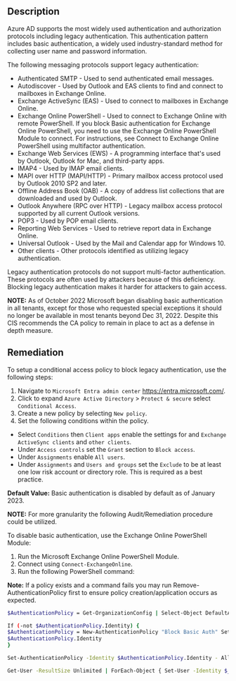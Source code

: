 ## Description

Azure AD supports the most widely used authentication and authorization protocols including legacy authentication. This authentication pattern includes basic authentication, a widely used industry-standard method for collecting user name and password information.

The following messaging protocols support legacy authentication:
- Authenticated SMTP - Used to send authenticated email messages.
- Autodiscover - Used by Outlook and EAS clients to find and connect to mailboxes in Exchange Online.
- Exchange ActiveSync (EAS) - Used to connect to mailboxes in Exchange Online.
- Exchange Online PowerShell - Used to connect to Exchange Online with remote PowerShell. If you block Basic authentication for Exchange Online PowerShell, you need to use the Exchange Online PowerShell Module to connect. For instructions, see Connect to Exchange Online PowerShell using multifactor authentication.
- Exchange Web Services (EWS) - A programming interface that's used by Outlook, Outlook for Mac, and third-party apps.
- IMAP4 - Used by IMAP email clients.
- MAPI over HTTP (MAPI/HTTP) - Primary mailbox access protocol used by Outlook 2010 SP2 and later.
- Offline Address Book (OAB) - A copy of address list collections that are downloaded and used by Outlook.
- Outlook Anywhere (RPC over HTTP) - Legacy mailbox access protocol supported by all current Outlook versions.
- POP3 - Used by POP email clients.
- Reporting Web Services - Used to retrieve report data in Exchange Online.
- Universal Outlook - Used by the Mail and Calendar app for Windows 10.
- Other clients - Other protocols identified as utilizing legacy authentication.

Legacy authentication protocols do not support multi-factor authentication. These protocols are often used by attackers because of this deficiency. Blocking legacy authentication makes it harder for attackers to gain access.

**NOTE:** As of October 2022 Microsoft began disabling basic authentication in all tenants, except for those who requested special exceptions it should no longer be available in most tenants beyond Dec 31, 2022. Despite this CIS recommends the CA policy to remain in place to act as a defense in depth measure.

## Remediation

To setup a conditional access policy to block legacy authentication, use the following steps:

1. Navigate to `Microsoft Entra admin center` https://entra.microsoft.com/.
2. Click to expand `Azure Active Directory` > `Protect & secure` select `Conditional Access`.
3. Create a new policy by selecting `New policy`.
4. Set the following conditions within the policy.
- Select `Conditions` then `Client apps` enable the settings for and `Exchange ActiveSync clients` and `other clients`.
- Under `Access controls` set the `Grant` section to `Block access`.
- Under `Assignments` enable `All users`.
- Under `Assignments` and `Users and groups` set the `Exclude` to be at least one low risk account or directory role. This is required as a best practice.

**Default Value:** Basic authentication is disabled by default as of January 2023.

**NOTE:** For more granularity the following Audit/Remediation procedure could be utilized.

To disable basic authentication, use the Exchange Online PowerShell Module:
1. Run the Microsoft Exchange Online PowerShell Module.
2. Connect using `Connect-ExchangeOnline`.
3. Run the following PowerShell command:

**Note:** If a policy exists and a command fails you may run Remove- AuthenticationPolicy first to ensure policy creation/application occurs as expected.

```bash
$AuthenticationPolicy = Get-OrganizationConfig | Select-Object DefaultAuthenticationPolicy

If (-not $AuthenticationPolicy.Identity) {
$AuthenticationPolicy = New-AuthenticationPolicy "Block Basic Auth" Set-OrganizationConfig -DefaultAuthenticationPolicy
$AuthenticationPolicy.Identity
}

Set-AuthenticationPolicy -Identity $AuthenticationPolicy.Identity - AllowBasicAuthActiveSync:$false -AllowBasicAuthAutodiscover:$false - AllowBasicAuthImap:$false -AllowBasicAuthMapi:$false - AllowBasicAuthOfflineAddressBook:$false -AllowBasicAuthOutlookService:$false -AllowBasicAuthPop:$false -AllowBasicAuthPowershell:$false - AllowBasicAuthReportingWebServices:$false -AllowBasicAuthRpc:$false - AllowBasicAuthSmtp:$false -AllowBasicAuthWebServices:$false

Get-User -ResultSize Unlimited | ForEach-Object { Set-User -Identity $_.Identity -AuthenticationPolicy $AuthenticationPolicy.Identity - STSRefreshTokensValidFrom $([System.DateTime]::UtcNow) }
```